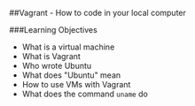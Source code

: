 ##Vagrant - How to code in your local computer

###Learning Objectives

- What is a virtual machine
- What is Vagrant 
- Who wrote Ubuntu
- What does "Ubuntu" mean
- How to use VMs with Vagrant
- What does the command `uname` do
